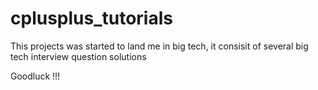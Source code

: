 # cplusplus_tutorials

This projects was started to land me in big tech, it consisit of several big tech interview question solutions 

Goodluck !!!
